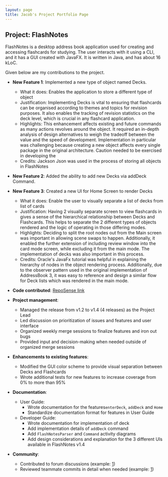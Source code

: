```yaml
---
layout: page
title: Jacob's Project Portfolio Page
---
```


## Project: FlashNotes

FlashNotes is a desktop address book application used for creating and accessing flashcards for studying. 
The user interacts with it using a CLI, and it has a GUI created with JavaFX. It is written in Java, and has about 16 kLoC.

Given below are my contributions to the project.

* **New Feature 1**: Implemented a new type of object named Decks.
  * What it does: Enables the application to store a different type of object
  * Justification: Implementing Decks is vital to ensuring that flashcards can be organised according to themes and topics for revision purposes. It also enables the tracking of revision statistics on the deck level, which is crucial in any flashcard application.
  * Highlights: This enhancement affects existing and future commands as many actions revolves around the object. It required an in-depth analysis of design alternatives to weigh the tradeoff between the value and the speed of development. Implementation in particular was challenging because creating a new object affects every single package in the original architecture. Caution needed to be exercised in developing the 
  * Credits: Jackson Json was used in the process of storing all objects in FlashNotes
  
* **New Feature 2**: Added the ability to add new Decks via addDeck Command.
  
* **New Feature 3**: Created a new UI for Home Screen to render Decks
    * What it does: Enable the user to visually separate a list of decks from list of cards
    * Justification: Having 2 visually separate screen to view flashcards in gives a sense of the hierarchical relationship between Decks and Flashcards. This helps to separate the 2 different types of objects rendered and the logic of operating in those differing modes.
    * Highlights: Deciding to split the root nodes out from the Main screen was important in allowing scene swaps to happen. Additionally, it enabled the further extension of including review window into the card mode screen, while excluding it from the main mode. The implementation of decks was also important in this process.
    * Credits: Oracle's JavaFx tutorial was helpful in explaining the hierarchy of nodes in the object rendering process. Additionally, due to the observer pattern used in the original implementation of AddressBook 3, it was easy to reference and design a similar flow for Deck lists which was rendered in the main mode.

* **Code contributed**: [RepoSense link](https://nus-cs2103-ay2021s1.github.io/tp-dashboard/#breakdown=true&search=chuyou&sort=groupTitle&sortWithin=title&since=2020-08-14&timeframe=commit&mergegroup=&groupSelect=groupByRepos&checkedFileTypes=docs~functional-code~test-code~other&tabOpen=true&tabType=authorship&tabAuthor=chuyouchia&tabRepo=AY2021S1-CS2103T-T15-2%2Ftp%5Bmaster%5D&authorshipIsMergeGroup=false&authorshipFileTypes=functional-code)

* **Project management**:
    * Managed the release from v1.2 to v1.4 (4 releases) as the Project Lead
    * Led discussion on prioritization of issues and features and user interface
    * Organized weekly merge sessions to finalize features and iron out bugs
    * Provided input and decision-making when needed outside of organized merge sessions

* **Enhancements to existing features**:
    * Modified the GUI color scheme to provide visual separation between Decks and Flashcards
    * Wrote additional tests for new features to increase coverage from 0% to more than 95%

* **Documentation**:
  * User Guide:
    * Wrote documentation for the features`enterDeck`, `addDeck` and `Home`
    * Standardize documentation format for features in User Guide
  * Developer Guide:
    * Wrote documentation for implementation of deck
    * Add implementation details of `addDeck` command
    * Add `FlashNotesParser` and `Command` activity diagrams
    * Add design considerations and explanation for the 3 different UIs available in FlashNotes v1.4

* **Community**:
    * Contributed to forum discussions (example: [1](https://github.com/nus-cs2103-AY2021S1/forum/issues/103))
    * Reviewed teammate commits in detail when needed (example: [1](https://github.com/AY2021S1-CS2103T-T15-2/tp/pull/139))
